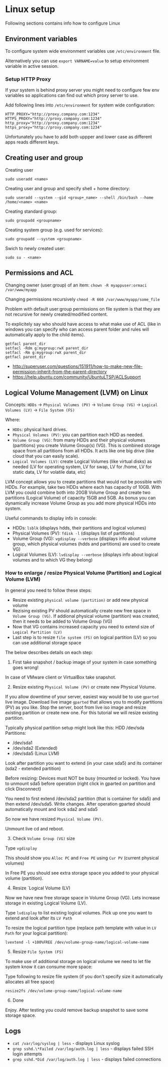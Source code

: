 # Linux setup

Following sections contains info how to configure Linux

## Environment variables

To configure system wide environment variables use `/etc/environment` file.

Alternatively you can use `export VARNAME=value` to setup environment variable in active session.

### Setup HTTP Proxy

If your system is behind proxy server you might need to configure few env variables so applications can 
find out which proxy server to use.

Add following lines into `/etc/environment` for system wide configuration:

```
HTTP_PROXY="http://proxy.company.com:1234"
HTTPS_PROXY="http://proxy.company.com:1234"
http_proxy="http://proxy.company.com:1234"
https_proxy="http://proxy.company.com:1234"
```

Unfortunately you have to add both uppper and lower case as different apps reads different keys.

## Creating user and group

Creating user

`sudo useradd <name>`

Creating user and group and specify shell + home directory:

`sudo useradd --system --gid <group+_name> --shell /bin/bash --home /home/<name> <name>`

Creating standard group:

`sudo groupadd <groupname>`

Creating system group (e.g. used for services):

`sudo groupadd --system <groupname>`

Swich to newly created user:

`sudo su - <name>`

## Permissions and ACL

Changing owner (user:group) of an item: `chown -R myappuser:ormaci /var/www/myapp`

Changing permissions recursively `chmod -R 660 /var/www/myapp/some_file`

Problem with default user:group permissions on file system is that they are not recursive for newly created/modified content.

To explicitely say who should have access to what make use of ACL (like in windows you can specify who can access parent folder and 
rules will automatically apply to the child items).

```
getfacl parent_dir
setfacl -Rdm g:mygroup:rwX parent_dir
setfacl -Rm g:mygroup:rwX parent_dir
getfacl parent_dir
```

- http://superuser.com/questions/151911/how-to-make-new-file-permission-inherit-from-the-parent-directory
- https://help.ubuntu.com/community/UbuntuLTSP/ACLSupport

## Logical Volume Management (LVM) on Linux

Concepts: `HDDs` -> `Physical Volumes (PV)` -> `Volume Group (VG)` -> `Logical Volumes (LV)` -> `File System (FS)`

Where:

- `HDDs`: physical hard drives.
- `Physical Volumes (PV)`: you can partition each HDD as needed.
- `Volume Group (VG)`: from many HDDs and their physical volumes (partitions) you create Volume Group(s) (VG). This is combined storage space from all partitions from all HDDs. It acts like one big drive (like cloud that you can easily scale).
- `Logical Volumes (LV)`: create Logical Volumes (like virtual disks) as needed (LV for operating system, LV for swap, LV for /home, LV for static data, LV for volatile data, etc)

LVM concept allows you to create partitions that would not be possible with HDDs.
For example, take two HDDs where each has capacity of 10GB. With LVM you could combine both into 20GB Volume Group and create two partitions (Logical Volume) of capacity 15GB and 5GB. As bonus you can dynamically increase Volume Group as you add more physical HDDs into system.

Useful commands to display info in console: 

- HDDs: `lsblk` (displays hdds, their partitions and logical volumes)
- Physical Volumes (PV): `fdisk -l` (displays list of partitions)
- Volume Group (VG): `vgdisplay --verbose` (displays info about volume group, which physical volumes (hdds and partitions) are used to create VG)
- Logical Volumes (LV): `lvdisplay --verbose` (displays info about logical volumes and to which VG they belong)

### How to enlarge / resize Physical Volume (Partition) and Logical Volume (LVM)

In general you need to follow these steps:

* Resize existing `physical volume (partition)` or add new physical volume
* Rezising existing PV should automatically create new free space in `Volume Group (VG)`. If addional physical volume (partition) was created, then it needs to be added to Volume Group (VG)
* Now that VG contains increased capacity you need to extend size of `Logical Partition (LV)`
* Last step is to resize `file system (FS)` on logical partition (LV) so you can use additional storage space

The below describes details on each step:

1. First take snapshot / backup image of your system in case something goes wrong!

 In case of VMware client or VirtualBox take snapshot.

2. Resize existing `Physical Volume (PV)` or create new Physical Volume.
 
 If you allow downtime of your server, easiest way would be to use `gparted` live image.
 Download live image `gparted` that allows you to modify partitions (PV) as you like. 
 Stop the server, boot from live iso image and resize existing partition or create new one.
 For this tutorial we will resize existing partition.
 
 Typically physical partition setup might look like this:
 HDD /dev/sda
 Partitions:
 - /dev/sda1
 - /dev/sda2 (Extended)
 - /dev/sda5 (Linux LVM)
 
 Look after partition you want to extend (in your case sda5) and its container (sda2 - extended partition)
 
 Before resizing: Devices must NOT be busy (mounted or locked). 
 You have to unmount sda5 before operation (right click in gparted on partition and click Disconnect)
  
 You need to first extend /dev/sda2 partition (that is container for sda5) and then extend /dev/sda5. 
 Write changes.
 After operation gparted should automatically mount and lock sda2 and sda5
 
 So now we have resized `Physical Volume (PV)`. 

 Unmount live cd and reboot.

3. Check `Volume Group (VG)` size
 
 Type `vgdisplay`
 
 This should show you `Alloc PC` and `Free PE` using `Cur PV` (current physical volumes)
 
 In Free PE you should see extra storage space you added to your physical volume (partition).
 
4. Resize `Logical Volume (LV)

 Now we have new free storage space in Volume Group (VG). Lets increase storage in existing Logical Volume (LV).
 
 Type `lvdisplay` to list existing logical volumes. Pick up one you want to extend and look after its `LV Path`
 
 To resize the logical partition type (replace path template with value in `LV Path` for your logical partition):
 
 `lvextend -l +100%FREE /dev/volume-group-name/logical-volume-name`
 
5. Resize `File System (FS)`
 
 To make use of additional storage on logical volume we need to let file system know it can consume more space:
 
 Type following to resize file system (if you don't specify size it automatically allocates all free space)
 
 `resize2fs /dev/volume-group-name/logical-volume-name`
 
6. Done
 
 Enjoy. After testing you could remove backup snapshot to save some storage space.

## Logs

- `cat /var/log/syslog | less` - displays Linux syslog
- `grep sshd.\*Failed /var/log/auth.log | less` - displays failed SSH login attempts
- `grep sshd.*Did /var/log/auth.log | less` - displays failed connections
